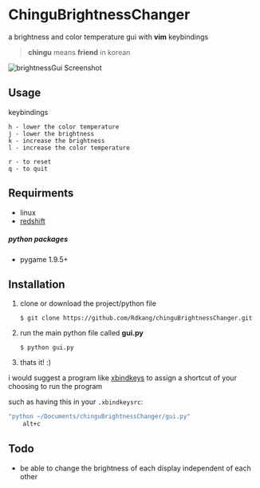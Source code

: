 # ChinguBrightnessChanger
a brightness and color temperature gui with **vim** keybindings
> **chingu** means **friend** in korean

![brightnessGui Screenshot](https://user-images.githubusercontent.com/68774237/131709040-a51d3372-d8c8-4ab0-aa95-19543ed1708d.png)

## Usage
keybindings
```
h - lower the color temperature
j - lower the brightness
k - increase the brightness
l - increase the color temperature

r - to reset
q - to quit
```

## Requirments
- linux
- [redshift](https://wiki.archlinux.org/title/Redshift)
##### **python packages**
- pygame 1.9.5+

## Installation
1. clone or download the project/python file

    `$ git clone https://github.com/Rdkang/chinguBrightnessChanger.git`

2. run the main python file called **gui.py**

    `$ python gui.py`

3. thats it! :)

i would suggest a program like [xbindkeys](https://wiki.archlinux.org/title/Xbindkeys) to assign a shortcut of your choosing to run the program

such as having this in your `.xbindkeysrc`:
```bash
"python ~/Documents/chinguBrightnessChanger/gui.py"
    alt+c
```      


## Todo
- be able to change the brightness of each display independent of each other
